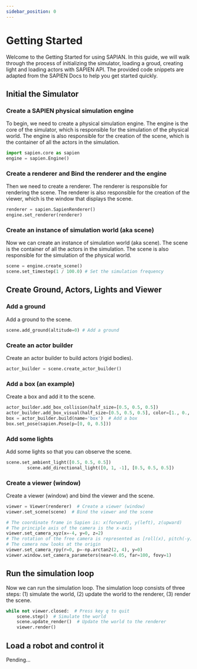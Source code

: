 ```yaml
---
sidebar_position: 0
---
```


# Getting Started
Welcome to the Getting Started for using SAPIAN.
In this guide, we will walk through the process of initializing the simulator, loading a groud, creating light and loading actors with SAPIEN API. The provided code snippets are adapted from the SAPIEN Docs to help you get started quickly.

## Initial the Simulator
### Create a SAPIEN physical simulation engine

To begin, we need to create a physical simulation engine. The engine is the core of the simulator, which is responsible for the simulation of the physical world. The engine is also responsible for the creation of the scene, which is the container of all the actors in the simulation.
```python
import sapien.core as sapien
engine = sapien.Engine()
```
### Create a renderer and Bind the renderer and the engine
Then we need to create a renderer. The renderer is responsible for rendering the scene. The renderer is also responsible for the creation of the viewer, which is the window that displays the scene.

```python
renderer = sapien.SapienRenderer()
engine.set_renderer(renderer)
```

### Create an instance of simulation world (aka scene)
Now we can create an instance of simulation world (aka scene). The scene is the container of all the actors in the simulation. The scene is also responsible for the simulation of the physical world.

```python
scene = engine.create_scene()
scene.set_timestep(1 / 100.0) # Set the simulation frequency
```

## Create Ground, Actors, Lights and Viewer
### Add a ground
Add a ground to the scene. 
```python
scene.add_ground(altitude=0) # Add a ground
```
### Create an actor builder
Create an actor builder to build actors (rigid bodies). 

```python
actor_builder = scene.create_actor_builder()
```

### Add a box (an example)
Create a box and add it to the scene.
```python
actor_builder.add_box_collision(half_size=[0.5, 0.5, 0.5])
actor_builder.add_box_visual(half_size=[0.5, 0.5, 0.5], color=[1., 0., 0.])
box = actor_builder.build(name='box')  # Add a box
box.set_pose(sapien.Pose(p=[0, 0, 0.5]))
```

### Add some lights
Add some lights so that you can observe the scene.
```python
scene.set_ambient_light([0.5, 0.5, 0.5])
        scene.add_directional_light([0, 1, -1], [0.5, 0.5, 0.5])
```

### Create a viewer (window)
Create a viewer (window) and bind the viewer and the scene.
```python
viewer = Viewer(renderer)  # Create a viewer (window)
viewer.set_scene(scene)  # Bind the viewer and the scene

# The coordinate frame in Sapien is: x(forward), y(left), z(upward)
# The principle axis of the camera is the x-axis
viewer.set_camera_xyz(x=-4, y=0, z=2)
# The rotation of the free camera is represented as [roll(x), pitch(-y), yaw(-z)]
# The camera now looks at the origin
viewer.set_camera_rpy(r=0, p=-np.arctan2(2, 4), y=0)
viewer.window.set_camera_parameters(near=0.05, far=100, fovy=1)
```

## Run the simulation loop
Now we can run the simulation loop. The simulation loop consists of three steps: (1) simulate the world, (2) update the world to the renderer, (3) render the scene.
```python
while not viewer.closed:  # Press key q to quit
    scene.step()  # Simulate the world
    scene.update_render()  # Update the world to the renderer
    viewer.render()
```


## Load a robot and control it

Pending...